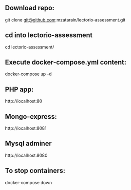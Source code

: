 




## Download repo:
git clone git@github.com:mzatarain/lectorio-assessment.git

## cd into lectorio-assessment 
cd lectorio-assessment/

## Execute docker-compose.yml content:
docker-compose up -d

## PHP app:
http://localhost:80

## Mongo-express:
http://localhost:8081

## Mysql adminer
http://localhost:8080

## To stop containers:

docker-compose down

